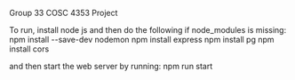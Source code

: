 Group 33 COSC 4353 Project

To run, install node js and then do the following if node_modules is missing:
npm install --save-dev nodemon
npm install express
npm install pg
npm install cors

and then start the web server by running:
npm run start